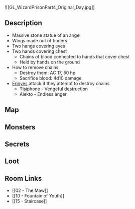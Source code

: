 ![[GL_WizardPrisonPart4_Original_Day.jpg]]
## Description

* Massive stone statue of an angel
*  Wings made out of finders
* Two hangs covering eyes
* Two hands covering chest
	* Chains of blood connected to hands that cover chest
	* Held by hands on the ground
* How to remove chains
	* Destroy them: AC 17, 50 hp
	* Sacrifice blood: 4d10 damage
* [Erinyes](https://www.dndbeyond.com/monsters/16858-erinyes) attack if they attempt to destroy chains
	* Tisiphone - Vengeful destruction
	* Alekto - Endless anger

## Map

## Monsters

## Secrets

## Loot

## Room Links

*  [[02 - The Maw]]
*  [[10 - Fountain of Youth]]
*  [[15 - Staircase]]